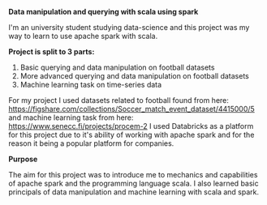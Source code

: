 **Data manipulation and querying with scala using spark**

I'm an university student studying data-science and this project was my way to learn to use apache spark with scala. 

**Project is split to 3 parts:**

1. Basic querying and data manipulation on football datasets
2. More advanced querying and data manipulation on football datasets
3. Machine learning task on time-series data

For my project I used datasets related to football found from here: https://figshare.com/collections/Soccer_match_event_dataset/4415000/5 and machine learning task from here: https://www.senecc.fi/projects/procem-2
I used Databricks as a platform for this project due to it's ability of working with apache spark and for the reason it being a popular platform for companies.

**Purpose**

The aim for this project was to introduce me to mechanics and capabilities of apache spark and the programming language scala. I also learned basic principals of data manipulation and machine learning with scala and spark.


